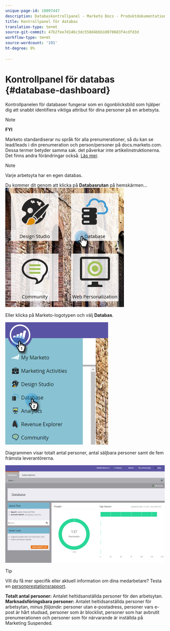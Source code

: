```yaml
---
unique-page-id: 10097447
description: Databaskontrollpanel - Marketo Docs - Produktdokumentation
title: Kontrollpanel för databas
translation-type: tm+mt
source-git-commit: 47b2fee7d146c3dc558d4bbb10070683f4cdfd3d
workflow-type: tm+mt
source-wordcount: '191'
ht-degree: 0%

---
```



# Kontrollpanel för databas {#database-dashboard}

Kontrollpanelen för databaser fungerar som en ögonblicksbild som hjälper dig att snabbt identifiera viktiga attribut för dina personer på en arbetsyta.

>[!NOTE]
>
>**FYI**
>
>Marketo standardiserar nu språk för alla prenumerationer, så du kan se lead/leads i din prenumeration och person/personer på docs.marketo.com. Dessa termer betyder samma sak. det påverkar inte artikelinstruktionerna. Det finns andra förändringar också. [Läs mer](http://docs.marketo.com/display/DOCS/Updates+to+Marketo+Terminology).

>[!NOTE]
>
>Varje arbetsyta har en egen databas.

Du kommer dit genom att klicka på **Databasrutan** på hemskärmen...   ![](assets/db-3.png)

Eller klicka på Marketo-logotypen och välj **Databas**.

![](assets/db2.png)

Diagrammen visar totalt antal personer, antal säljbara personer samt de fem främsta leverantörerna.

![](assets/three-7.png)

>[!TIP]
>
>Vill du få mer specifik eller aktuell information om dina medarbetare? Testa en [personprestationsrapport](../../../../product-docs/reporting/basic-reporting/report-types/people-performance-report.md).

**Totalt antal personer:** Antalet heltidsanställda personer för den arbetsytan.  **Marknadsföringsbara personer:** Antalet heltidsanställda personer för arbetsytan, *minus följande*: personer utan e-postadress, personer vars e-post är hårt studsad, personer som är blocklist, personer som har avbrutit prenumerationen och personer som för närvarande är inställda på Marketing Suspended.

